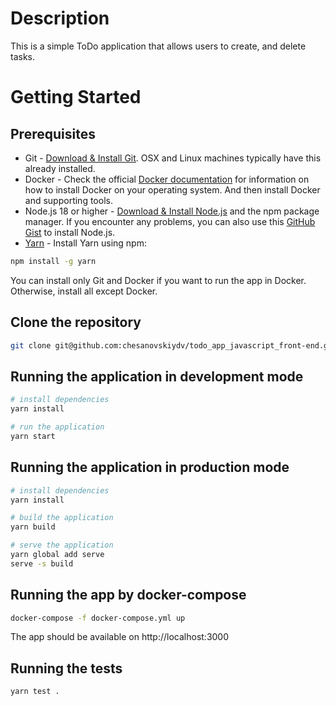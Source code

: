 # Description

This is a simple ToDo application that allows users to create, and delete tasks.

# Getting Started

## Prerequisites

- Git - [Download & Install Git](https://git-scm.com/downloads). OSX and Linux machines typically have this already installed.
- Docker - Check the official [Docker documentation](https://docs.docker.com/engine/) for information on how to install Docker on your operating system. And then install Docker and supporting tools.
- Node.js 18 or higher - [Download & Install Node.js](https://nodejs.org/en/download/) and the npm package manager. If you encounter any problems, you can also use this [GitHub Gist](https://gist.github.com/isaacs/579814) to install Node.js.
- [Yarn](https://yarnpkg.com/) - Install Yarn using npm:
```bash
npm install -g yarn
```

You can install only Git and Docker if you want to run the app in Docker. Otherwise, install all except Docker.

## Clone the repository

```bash
git clone git@github.com:chesanovskiydv/todo_app_javascript_front-end.git
```

## Running the application in development mode

```bash
# install dependencies
yarn install

# run the application
yarn start
```

## Running the application in production mode

```bash
# install dependencies
yarn install

# build the application
yarn build

# serve the application
yarn global add serve
serve -s build
```

## Running the app by docker-compose

```bash
docker-compose -f docker-compose.yml up
```

The app should be available on http://localhost:3000

## Running the tests

```bash
yarn test .
```
